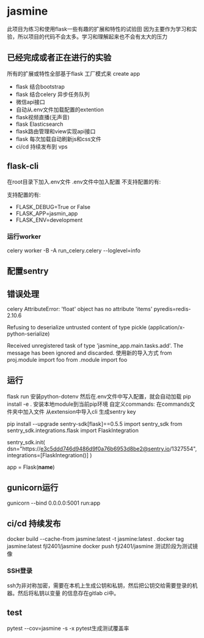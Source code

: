 # jasmine

此项目为练习和使用flask一些有趣的扩展和特性的试验田
因为主要作为学习和实验，所以项目的代码不会太多。学习和理解起来也不会有太大的压力

## 已经完成或者正在进行的实验

所有的扩展或特性全部基于flask 工厂模式来 create app
- flask 结合bootstrap
- flask 结合celery 异步任务队列
- 微信api接口
- 自动从.env文件加载配置的extention
- flask视频直播(无声音)
- flask Elasticsearch
- flask路由管理和view实现api接口
- flask 每次加载自动刷新js和css文件
- ci/cd 持续发布到 vps

## flask-cli

在root目录下加入.env文件 .env文件中加入配置
不支持配置的有:

支持配置的有:
- FLASK_DEBUG=True or False
- FLASK_APP=jasmin_app
- FLASK_ENV=development



### 运行worker

celery worker -B -A run_celery.celery --loglevel=info


## 配置sentry

## 错误处理

celery AttributeError: 'float' object has no attribute 'items'
pyredis=redis-2.10.6 

Refusing to deserialize untrusted content of type pickle (application/x-python-serialize)

Received unregistered task of type 'jasmine_app.main.tasks.add'.
The message has been ignored and discarded.
使用新的导入方式
from proj.module import foo
from .module import foo

## 运行

flask run 
安装python-dotenv 然后在.env文件中写入配置，就会自动加载
pip install -e .  安装本地module到当前pip环境
自定义commands: 在commands文件夹中加入文件 从extension中导入cli 
生成sentry key

pip install --upgrade sentry-sdk[flask]==0.5.5
import sentry_sdk
from sentry_sdk.integrations.flask import FlaskIntegration

sentry_sdk.init(
    dsn="https://e3c5ddd746d9486d9f0a76b6953d8be2@sentry.io/1327554",
    integrations=[FlaskIntegration()]
)

app = Flask(__name__)

## gunicorn运行

gunicorn --bind 0.0.0.0:5001 run:app


## ci/cd 持续发布

docker build --cache-from jasmine:latest -t jasmine:latest .
docker tag jasmine:latest fjl2401/jasmine
docker push fjl2401/jasmine
测试阶段为测试镜像

### SSH登录

ssh为非对称加密，需要在本机上生成公钥和私钥，然后把公钥交给需要登录的机器。然后将私钥以变量
的信息存在gitlab ci中。

## test

pytest --cov=jasmine -s -x pytest生成测试覆盖率

